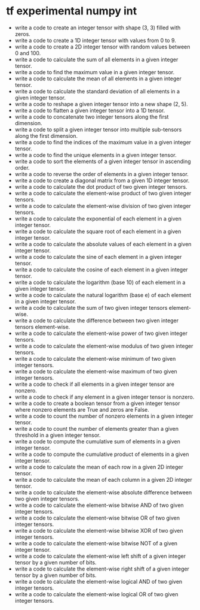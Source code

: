 # tf experimental numpy int

- write a code to create an integer tensor with shape (3, 3) filled with zeros.
- write a code to create a 1D integer tensor with values from 0 to 9.
- write a code to create a 2D integer tensor with random values between 0 and 100.
- write a code to calculate the sum of all elements in a given integer tensor.
- write a code to find the maximum value in a given integer tensor.
- write a code to calculate the mean of all elements in a given integer tensor.
- write a code to calculate the standard deviation of all elements in a given integer tensor.
- write a code to reshape a given integer tensor into a new shape (2, 5).
- write a code to flatten a given integer tensor into a 1D tensor.
- write a code to concatenate two integer tensors along the first dimension.
- write a code to split a given integer tensor into multiple sub-tensors along the first dimension.
- write a code to find the indices of the maximum value in a given integer tensor.
- write a code to find the unique elements in a given integer tensor.
- write a code to sort the elements of a given integer tensor in ascending order.
- write a code to reverse the order of elements in a given integer tensor.
- write a code to create a diagonal matrix from a given 1D integer tensor.
- write a code to calculate the dot product of two given integer tensors.
- write a code to calculate the element-wise product of two given integer tensors.
- write a code to calculate the element-wise division of two given integer tensors.
- write a code to calculate the exponential of each element in a given integer tensor.
- write a code to calculate the square root of each element in a given integer tensor.
- write a code to calculate the absolute values of each element in a given integer tensor.
- write a code to calculate the sine of each element in a given integer tensor.
- write a code to calculate the cosine of each element in a given integer tensor.
- write a code to calculate the logarithm (base 10) of each element in a given integer tensor.
- write a code to calculate the natural logarithm (base e) of each element in a given integer tensor.
- write a code to calculate the sum of two given integer tensors element-wise.
- write a code to calculate the difference between two given integer tensors element-wise.
- write a code to calculate the element-wise power of two given integer tensors.
- write a code to calculate the element-wise modulus of two given integer tensors.
- write a code to calculate the element-wise minimum of two given integer tensors.
- write a code to calculate the element-wise maximum of two given integer tensors.
- write a code to check if all elements in a given integer tensor are nonzero.
- write a code to check if any element in a given integer tensor is nonzero.
- write a code to create a boolean tensor from a given integer tensor where nonzero elements are True and zeros are False.
- write a code to count the number of nonzero elements in a given integer tensor.
- write a code to count the number of elements greater than a given threshold in a given integer tensor.
- write a code to compute the cumulative sum of elements in a given integer tensor.
- write a code to compute the cumulative product of elements in a given integer tensor.
- write a code to calculate the mean of each row in a given 2D integer tensor.
- write a code to calculate the mean of each column in a given 2D integer tensor.
- write a code to calculate the element-wise absolute difference between two given integer tensors.
- write a code to calculate the element-wise bitwise AND of two given integer tensors.
- write a code to calculate the element-wise bitwise OR of two given integer tensors.
- write a code to calculate the element-wise bitwise XOR of two given integer tensors.
- write a code to calculate the element-wise bitwise NOT of a given integer tensor.
- write a code to calculate the element-wise left shift of a given integer tensor by a given number of bits.
- write a code to calculate the element-wise right shift of a given integer tensor by a given number of bits.
- write a code to calculate the element-wise logical AND of two given integer tensors.
- write a code to calculate the element-wise logical OR of two given integer tensors.